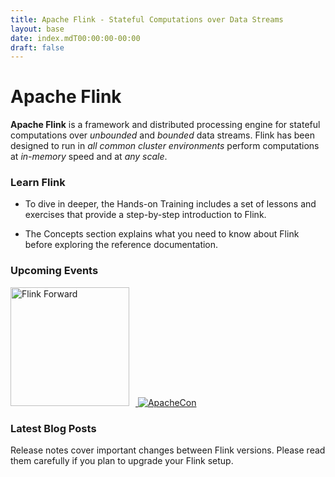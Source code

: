 ```yaml
---
title: Apache Flink - Stateful Computations over Data Streams
layout: base
date: index.mdT00:00:00-00:00
draft: false
---
```

<!--
Licensed to the Apache Software Foundation (ASF) under one
or more contributor license agreements.  See the NOTICE file
distributed with this work for additional information
regarding copyright ownership.  The ASF licenses this file
to you under the Apache License, Version 2.0 (the
"License"); you may not use this file except in compliance
with the License.  You may obtain a copy of the License at

  http://www.apache.org/licenses/LICENSE-2.0

Unless required by applicable law or agreed to in writing,
software distributed under the License is distributed on an
"AS IS" BASIS, WITHOUT WARRANTIES OR CONDITIONS OF ANY
KIND, either express or implied.  See the License for the
specific language governing permissions and limitations
under the License.
-->

# Apache Flink

**Apache Flink** is a framework and distributed processing engine for stateful computations over *unbounded* and *bounded* data streams. Flink has been designed to run in *all common cluster environments* perform computations at *in-memory* speed and at *any scale*.


### Learn Flink

* To dive in deeper, the Hands-on Training includes a set of lessons and exercises that provide a step-by-step introduction to Flink.

* The Concepts section explains what you need to know about Flink before exploring the reference documentation.


### Upcoming Events

<div class="col-sm-9">
  <!-- Flink Forward -->
  <a href="https://flink-forward.org" target="_blank">
    <img style="width: 190px; padding-right: 10px" src="{{ site.baseurl }}/img/flink-forward.png" alt="Flink Forward"/>
  </a>
  <!-- ApacheCon -->
  <a href="https://www.apache.org/events/current-event" target="_blank">
    <img src="https://www.apache.org/events/current-event-234x60.png" alt="ApacheCon"/>
  </a>
</div>



### Latest Blog Posts

Release notes cover important changes between Flink versions. Please read them carefully if you plan to upgrade your Flink setup.

